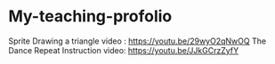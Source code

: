 # My-teaching-profolio
Sprite Drawing a triangle video : https://youtu.be/29wyO2qNwOQ
The Dance Repeat Instruction video: https://youtu.be/JJkGCrzZyfY

